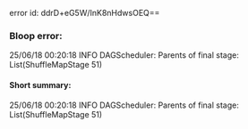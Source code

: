 error id: ddrD+eG5W/InK8nHdwsOEQ==
### Bloop error:

25/06/18 00:20:18 INFO DAGScheduler: Parents of final stage: List(ShuffleMapStage 51)
#### Short summary: 

25/06/18 00:20:18 INFO DAGScheduler: Parents of final stage: List(ShuffleMapStage 51)